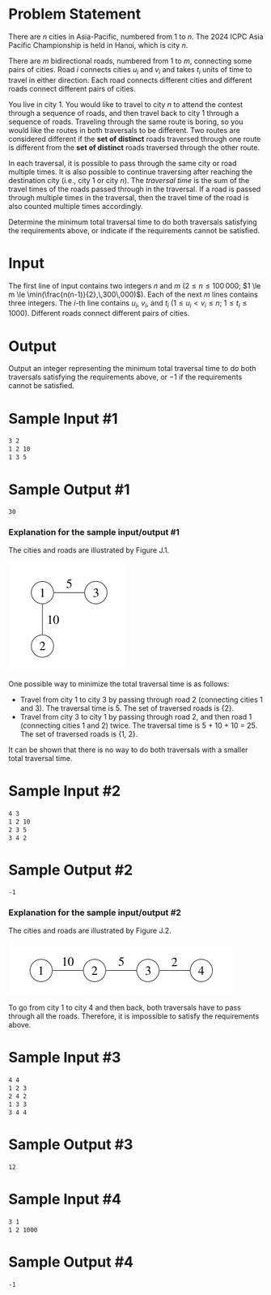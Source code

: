 # Problem Statement

There are $n$ cities in Asia-Pacific, numbered from $1$ to $n$. The 2024 ICPC Asia Pacific Championship is held in Hanoi, which is city $n$.

There are $m$ bidirectional roads, numbered from $1$ to $m$, connecting some pairs of cities. Road $i$ connects cities $u_i$ and $v_i$ and takes $t_i$ units of time to travel in either direction. Each road connects different cities and different roads connect different pairs of cities.

You live in city $1$. You would like to travel to city $n$ to attend the contest through a sequence of roads, and then travel back to city $1$ through a sequence of roads. Traveling through the same route is boring, so you would like the routes in both traversals to be different. Two routes are considered different if the **set of distinct** roads traversed through one route is different from the **set of distinct** roads traversed through the other route.

In each traversal, it is possible to pass through the same city or road multiple times. It is also possible to continue traversing after reaching the destination city (i.e., city $1$ or city $n$). The *traversal time* is the sum of the travel times of the roads passed through in the traversal. If a road is passed through multiple times in the traversal, then the travel time of the road is also counted multiple times accordingly.

Determine the minimum total traversal time to do both traversals satisfying the requirements above, or indicate if the requirements cannot be satisfied.

# Input

The first line of input contains two integers $n$ and $m$ ($2 \le n \le 100\,000$; $1 \le m \le \min(\frac{n(n-1)}{2},\,300\,000)$). Each of the next $m$ lines contains three integers. The $i$-th line contains $u_i$, $v_i$, and $t_i$ ($1 \le u_i < v_i \le n$; $1 \le t_i \le 1000$). Different roads connect different pairs of cities.

# Output

Output an integer representing the minimum total traversal time to do both traversals satisfying the requirements above, or $-1$ if the requirements cannot be satisfied.

# Sample Input #1
```
3 2
1 2 10
1 3 5
```
# Sample Output #1
```
30
```
### Explanation for the sample input/output #1

The cities and roads are illustrated by Figure J.1.

![Figure J.1: Illustration of sample input #1.](icpc-apac-2024-back-1.png)

One possible way to minimize the total traversal time is as follows:

- Travel from city 1 to city 3 by passing through road 2 (connecting cities 1 and 3). The traversal time is 5. The set of traversed roads is {2}.
- Travel from city 3 to city 1 by passing through road 2, and then road 1 (connecting cities 1 and 2) twice. The traversal time is 5 + 10 + 10 = 25. The set of traversed roads is {1, 2}.

It can be shown that there is no way to do both traversals with a smaller total traversal time.

# Sample Input #2
```
4 3
1 2 10
2 3 5
3 4 2
```
# Sample Output #2
```
-1
```
### Explanation for the sample input/output #2

The cities and roads are illustrated by Figure J.2.

![Figure J.2: Illustration of sample input #2.](icpc-apac-2024-back-2.png)

To go from city 1 to city 4 and then back, both traversals have to pass through all the roads. Therefore, it is impossible to satisfy the requirements above.

# Sample Input #3
```
4 4
1 2 3
2 4 2
1 3 3
3 4 4
```
# Sample Output #3
```
12
```
# Sample Input #4
```
3 1
1 2 1000
```
# Sample Output #4
```
-1
```